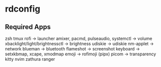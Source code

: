 # rdconfig

## Required Apps

zsh
tmux
rofi -> launcher
amixer, pacmd, pulseaudio, systemctl -> volume
xbacklight/light/brightnessctl -> brightness
udiskie -> udiskie
nm-applet -> network
blueman -> bluetooth
flameshot -> screenshot
keyboard -> setxkbmap, xcape, xmodmap
emoji -> rofimoji (pipx)
picom -> transparency
kitty
nvim
zathura
ranger
